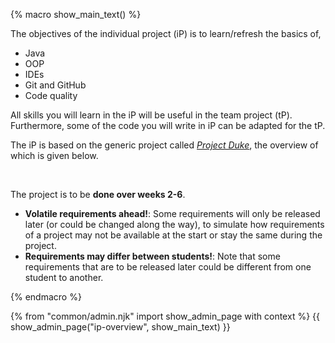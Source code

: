{% macro show_main_text() %}
<div id="main">

<div id="title">

</div>
<div id="body">

The objectives of the individual project (iP) is to learn/refresh the basics of,
* Java
* OOP
* IDEs
* Git and GitHub
* Code quality

All skills you will learn in the iP will be useful in the team project (tP). Furthermore, some of the code you will write in iP can be adapted for the tP.

The iP is based on the generic project called [_Project Duke_](../se-book-adapted/projectDuke/index.html), the overview of which is given below.

<include src="dukeFragment.md" boilerplate var-header="**Duke - Overview**" var-fragment="text.md#intro" />
<br>

The project is to be **done over weeks 2-6**.

<box type="warning">

* **Volatile requirements ahead!**: Some requirements will only be released later (or could be changed along the way), to simulate how requirements of a project may not be available at the start or stay the same during the project.
* **Requirements may differ between students!**: Note that some requirements that are to be released later could be different from one student to another.
</box>

</div>
</div>
{% endmacro %}

{% from "common/admin.njk" import show_admin_page with context %}
{{ show_admin_page("ip-overview", show_main_text) }}